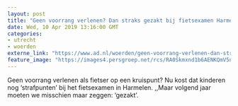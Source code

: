 ```yaml
---
layout: post
title: "Geen voorrang verlenen? Dan straks gezakt bij fietsexamen Harmelen"
date: Wed, 10 Apr 2019 13:16:00 GMT
categories: 
- utrecht 
- woerden 
externe_link: "https://www.ad.nl/woerden/geen-voorrang-verlenen-dan-straks-gezakt-bij-fietsexamen-harmelen~a3142545/"
feature_image: "https://images4.persgroep.net/rcs/RA0Skmxnd1b6AENKQmV5nKLgH08/diocontent/145236621/_fitwidth/400/?appId=21791a8992982cd8da851550a453bd7f&quality=0.7"
---
```


Geen voorrang verlenen als fietser op een kruispunt? Nu kost dat kinderen nog ‘strafpunten’ bij het fietsexamen in Harmelen. ,,Maar volgend jaar moeten we misschien maar zeggen: ‘gezakt’.
